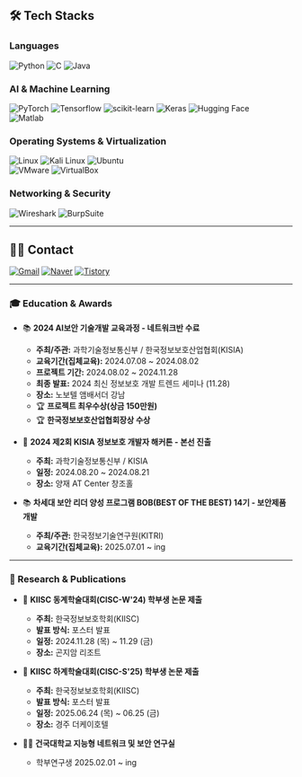 ## 🛠️ Tech Stacks  

### **Languages**  
![Python](https://img.shields.io/badge/Python-3776AB?style=flat-square&logo=Python&logoColor=white)
![C](https://img.shields.io/badge/C-A8B9CC?style=flat-square&logo=C&logoColor=white)
![Java](https://img.shields.io/badge/Java-007396?style=flat-square&logo=Java&logoColor=white)


### **AI & Machine Learning**  
![PyTorch](https://img.shields.io/badge/PyTorch-EE4C2C?style=flat-square&logo=PyTorch&logoColor=white)
![Tensorflow](https://img.shields.io/badge/Tensorflow-FF6F00?style=flat-square&logo=Tensorflow&logoColor=white)
![scikit-learn](https://img.shields.io/badge/scikit--learn-F7931E?style=flat-square&logo=scikit-learn&logoColor=white)
![Keras](https://img.shields.io/badge/Keras-D00000?style=flat-square&logo=Keras&logoColor=white)
![Hugging Face](https://img.shields.io/badge/Hugging%20Face-FFDD00?style=flat-square&logo=huggingface&logoColor=black)  
![Matlab](https://img.shields.io/badge/Matlab-0076a8?style=flat-square&logo=Matlab&logoColor=white)  

### **Operating Systems & Virtualization**  
![Linux](https://img.shields.io/badge/Linux-FCC624?style=flat-square&logo=Linux&logoColor=white)
![Kali Linux](https://img.shields.io/badge/KaliLinux-557C94?style=flat-square&logo=KaliLinux&logoColor=white)
![Ubuntu](https://img.shields.io/badge/Ubuntu-E95420?style=flat-square&logo=Ubuntu&logoColor=white)  
![VMware](https://img.shields.io/badge/VMware-607078?style=flat-square&logo=VMware&logoColor=black)
![VirtualBox](https://img.shields.io/badge/VirtualBox-2F61B4?style=flat-square&logo=VirtualBox&logoColor=white)

### **Networking & Security**  
![Wireshark](https://img.shields.io/badge/Wireshark-1679A7?style=flat-square&logo=Wireshark&logoColor=white)
![BurpSuite](https://img.shields.io/badge/BurpSuite-FF6633?style=flat-square&logo=BurpSuite&logoColor=white)

---

## 🧑‍💻 Contact   
  [![Gmail](https://img.shields.io/badge/Gmail-EA4335?style=flat-square&logo=Gmail&logoColor=white)](mailto:ey8967@gmail.com)  [![Naver](https://img.shields.io/badge/Naver-03C75A?style=flat-square&logo=Naver&logoColor=white)](mailto:ey8968@naver.com)  [![Tistory](https://img.shields.io/badge/Tistory-000000?style=flat-square&logo=Tistory&logoColor=white)](https://seungwon9201.tistory.com/)

---

### 🎓 Education & Awards  

- 📚 **2024 AI보안 기술개발 교육과정 - 네트워크반 수료**  
  - **주최/주관:** 과학기술정보통신부 / 한국정보보호산업협회(KISIA)  
  - **교육기간(집체교육):** 2024.07.08 ~ 2024.08.02  
  - **프로젝트 기간:** 2024.08.02 ~ 2024.11.28  
  - **최종 발표:** 2024 최신 정보보호 개발 트렌드 세미나 (11.28)
  - **장소:** 노보텔 앰배서더 강남
  - 🏆 **프로젝트 최우수상(상금 150만원)**
  - 🏆 **한국정보보호산업협회장상 수상**  

- 🎯 **2024 제2회 KISIA 정보보호 개발자 해커톤 - 본선 진출**  
  - **주최:** 과학기술정보통신부 / KISIA  
  - **일정:** 2024.08.20 ~ 2024.08.21
  - **장소:** 양재 AT Center 창조홀
 
- 📚 **차세대 보안 리더 양성 프로그램 BOB(BEST OF THE BEST) 14기 - 보안제품개발**  
  - **주최/주관:** 한국정보기술연구원(KITRI)
  - **교육기간(집체교육):** 2025.07.01 ~ ing 

---

### 📝 Research & Publications  

- 📄 **KIISC 동계학술대회(CISC-W'24) 학부생 논문 제출**  
  - **주최:** 한국정보보호학회(KIISC)  
  - **발표 방식:** 포스터 발표  
  - **일정:** 2024.11.28 (목) ~ 11.29 (금)
  - **장소:** 곤지암 리조트
 
- 📄 **KIISC 하계학술대회(CISC-S'25) 학부생 논문 제출**  
  - **주최:** 한국정보보호학회(KIISC)  
  - **발표 방식:** 포스터 발표  
  - **일정:** 2025.06.24 (목) ~ 06.25 (금)
  - **장소:** 경주 더케이호텔
  
- 🧑‍💻 **건국대학교 지능형 네트워크 및 보안 연구실**
  - 학부연구생 2025.02.01 ~ ing 


